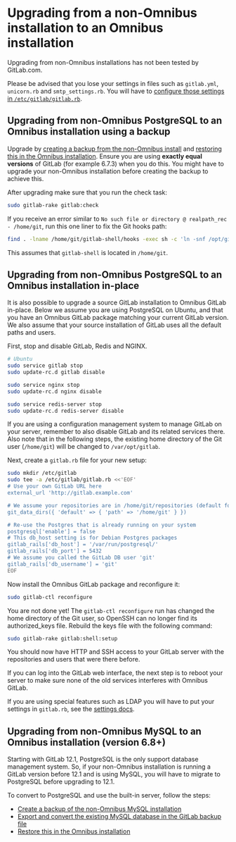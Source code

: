 # Upgrading from a non-Omnibus installation to an Omnibus installation

Upgrading from non-Omnibus installations has not been tested by GitLab.com.

Please be advised that you lose your settings in files such as `gitlab.yml`,
`unicorn.rb` and `smtp_settings.rb`. You will have to
[configure those settings in `/etc/gitlab/gitlab.rb`](../README.md#configuring).

## Upgrading from non-Omnibus PostgreSQL to an Omnibus installation using a backup

Upgrade by [creating a backup from the non-Omnibus install](https://docs.gitlab.com/ee/raketasks/backup_restore.html#creating-a-backup-of-the-gitlab-system)
and [restoring this in the Omnibus installation](https://docs.gitlab.com/ee/raketasks/backup_restore.html#restore-for-omnibus-installations).
Ensure you are using **exactly equal versions** of GitLab (for example 6.7.3)
when you do this. You might have to upgrade your non-Omnibus installation before
creating the backup to achieve this.

After upgrading make sure that you run the check task:

```sh
sudo gitlab-rake gitlab:check
```

If you receive an error similar to `No such file or directory @ realpath_rec - /home/git`,
run this one liner to fix the Git hooks path:

```sh
find . -lname /home/git/gitlab-shell/hooks -exec sh -c 'ln -snf /opt/gitlab/embedded/service/gitlab-shell/hooks $0' {} \;
```

This assumes that `gitlab-shell` is located in `/home/git`.

## Upgrading from non-Omnibus PostgreSQL to an Omnibus installation in-place

It is also possible to upgrade a source GitLab installation to Omnibus GitLab
in-place.  Below we assume you are using PostgreSQL on Ubuntu, and that you
have an Omnibus GitLab package matching your current GitLab version.  We also
assume that your source installation of GitLab uses all the default paths and
users.

First, stop and disable GitLab, Redis and NGINX.

```sh
# Ubuntu
sudo service gitlab stop
sudo update-rc.d gitlab disable

sudo service nginx stop
sudo update-rc.d nginx disable

sudo service redis-server stop
sudo update-rc.d redis-server disable
```

If you are using a configuration management system to manage GitLab on your
server, remember to also disable GitLab and its related services there. Also
note that in the following steps, the existing home directory of the Git user
(`/home/git`) will be changed to `/var/opt/gitlab`.

Next, create a `gitlab.rb` file for your new setup:

```sh
sudo mkdir /etc/gitlab
sudo tee -a /etc/gitlab/gitlab.rb <<'EOF'
# Use your own GitLab URL here
external_url 'http://gitlab.example.com'

# We assume your repositories are in /home/git/repositories (default for source installs)
git_data_dirs({ 'default' => { 'path' => '/home/git' } })

# Re-use the Postgres that is already running on your system
postgresql['enable'] = false
# This db_host setting is for Debian Postgres packages
gitlab_rails['db_host'] = '/var/run/postgresql/'
gitlab_rails['db_port'] = 5432
# We assume you called the GitLab DB user 'git'
gitlab_rails['db_username'] = 'git'
EOF
```

Now install the Omnibus GitLab package and reconfigure it:

```sh
sudo gitlab-ctl reconfigure
```

You are not done yet! The `gitlab-ctl reconfigure` run has changed the home
directory of the Git user, so OpenSSH can no longer find its authorized_keys
file. Rebuild the keys file with the following command:

```sh
sudo gitlab-rake gitlab:shell:setup
```

You should now have HTTP and SSH access to your GitLab server with the
repositories and users that were there before.

If you can log into the GitLab web interface, the next step is to reboot your
server to make sure none of the old services interferes with Omnibus GitLab.

If you are using special features such as LDAP you will have to put your
settings in `gitlab.rb`, see the [settings docs](../settings/README.md).

## Upgrading from non-Omnibus MySQL to an Omnibus installation (version 6.8+)

Starting with GitLab 12.1, PostgreSQL is the only support database management
system. So, if your non-Omnibus installation is running a GitLab version before
12.1 and is using MySQL, you will have to migrate to PostgreSQL before upgrading
to 12.1.

To convert to PostgreSQL and use the built-in server, follow the steps:

- [Create a backup of the non-Omnibus MySQL installation](https://docs.gitlab.com/ce/raketasks/backup_restore.html#creating-a-backup-of-the-gitlab-system)
- [Export and convert the existing MySQL database in the GitLab backup file](https://docs.gitlab.com/ee/update/mysql_to_postgresql.html#converting-a-gitlab-backup-file-from-mysql-to-postgres)
- [Restore this in the Omnibus installation](https://docs.gitlab.com/ce/raketasks/backup_restore.html#restore-for-omnibus-installations)
